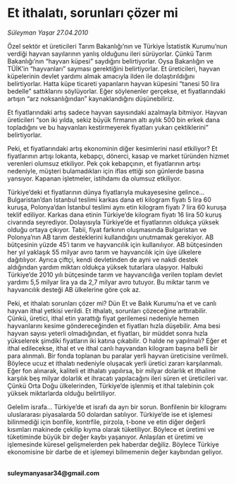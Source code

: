 # Et ithalatı, sorunları çözer mi

*Süleyman Yaşar 27.04.2010*

<div class="yazi"><p>Özel sektör et üreticileri Tarım Bakanlığı’nın ve Türkiye İstatistik Kurumu’nun verdiği hayvan sayılarının yanlış olduğunu ileri sürüyorlar. Çünkü Tarım Bakanlığı’nın “hayvan küpesi” saydığını belirtiyorlar. Oysa Bakanlığın ve TÜİK’in “hayvanları” sayması gerektiğini belirtiyorlar. Et üreticileri, hayvan küpelerinin devlet yardımı almak amacıyla ilden ile dolaştırıldığını belirtiyorlar. Hatta küpe ticareti yapanların hayvan küpesini “tanesi 50 lira bedelle” sattıklarını söylüyorlar. Eğer söylenenler gerçekse, et fiyatlarındaki artışın “arz noksanlığından” kaynaklandığını düşünebiliriz.</p>
<p>Et fiyatlarındaki artış sadece hayvan sayısındaki azalmayla bitmiyor. Hayvan üreticileri “son iki yılda, sekiz büyük firmanın altı aylık 500 bin erkek dana topladığını ve bu hayvanları kestirmeyerek fiyatları yukarı çektiklerini” belirtiyorlar.</p>
<p>Peki, et fiyatlarındaki artış ekonominin diğer kesimlerini nasıl etkiliyor? Et fiyatlarının artışı lokanta, kebapçı, dönerci, kasap ve market türünden hizmet verenleri olumsuz etkiliyor. Pek çok kebapçının, et fiyatlarının artışı nedeniyle, müşteri bulamadıkları için iflas ettiği son günlerde basına yansıyor. Kapanan işletmeler, istihdamı da olumsuz etkiliyor.</p>
<p>Türkiye’deki et fiyatlarının dünya fiyatlarıyla mukayesesine gelince... Bulgaristan’dan İstanbul teslimi karkas dana eti kilogram fiyatı 5 lira 60 kuruşa, Polonya’dan İstanbul teslimi aynı etin kilogram fiyatı 7 lira 60 kuruşa teklif ediliyor. Karkas dana etinin Türkiye’de kilogram fiyatı 16 lira 50 kuruş civarında seyrediyor. Dolayısıyla Türkiye’de et fiyatlarının oldukça yüksek olduğu ortaya çıkıyor. Tabii, fiyat farkının oluşmasında Bulgaristan ve Polonya’nın AB tarım desteklerini kullandığını unutmamak gerekiyor. AB bütçesinin yüzde 45’i tarım ve hayvancılık için kullanılıyor. AB bütçesinden her yıl yaklaşık 55 milyar avro tarım ve hayvancılık için üye ülkelere dağıtılıyor. Ayrıca çiftçi, kendi devletinden de ayni ve nakdi destek aldığından yardım miktarı oldukça yüksek tutarlara ulaşıyor. Halbuki Türkiye’de 2010 yılı bütçesinde tarım ve hayvancılığa verilen toplam devlet yardımı 5,5 milyar lira ya da 2,7 milyar avro tutuyor. Bu miktar tarım ve hayvancılık desteği AB ülkelerine göre çok az. </p>
<p>Peki, et ithalatı sorunları çözer mi? Dün Et ve Balık Kurumu’na et ve canlı hayvan ithal yetkisi verildi. Et ithalatı, sorunları çözeceğine arttırabilir. Çünkü, üretici, ithal etin yarattığı fiyat gerilemesi nedeniyle hemen hayvanlarını kesime göndereceğinden et fiyatları hızla düşebilir. Ama besi hayvan sayısı yeterli olmadığından, et fiyatları, bir müddet sonra hızla yükselerek şimdiki fiyatların iki katına çıkabilir. O halde ne yapılmalı? Eğer et ithal edilecekse, ithal et ve ithal canlı hayvandan kilogram başına belli bir para alınmalı. Bir fonda toplanan bu paralar yerli hayvan üreticisine verilmeli. Böylece ucuz et ithalatı nedeniyle oluşacak yerli üretici zararı karşılanmalı. Eğer fon alınarak, kaliteli et ithalatı yapılırsa, bir milyar dolarlık et ithaline karşılık beş milyar dolarlık et ihracatı yapılacağını ileri süren et üreticileri var. Çünkü Orta Doğu ülkelerinden, Türkiye’de işlenmiş et ithal talebinin çok yüksek miktarlarda olduğu belirtiliyor. </p>
<p>Gelelim israfa... Türkiye’de et israfı da ayrı bir sorun. Bonfilenin bir kilogramı uluslararası piyasalarda 50 dolardan satılıyor. Türkiye’de ise et işlemesi bilinmediği için bonfile, kontrfile, pirzola, t-bone ve etin diğer değerli kısımları makinede çekilip kıyma olarak tüketiliyor. Böylece et üretimi ve tüketiminde büyük bir değer kaybı yaşanıyor. Anlaşılan et üretimi ve işlemesinde küresel gelişmelerden pek haberdar değiliz. Böylece Türkiye ekonomisine bir darbe de et işlemeyi bilmemenin değer kaybından geliyor.</p>
<p><b><br/>suleymanyasar34@gmail.com</b><i></i></p></div>
